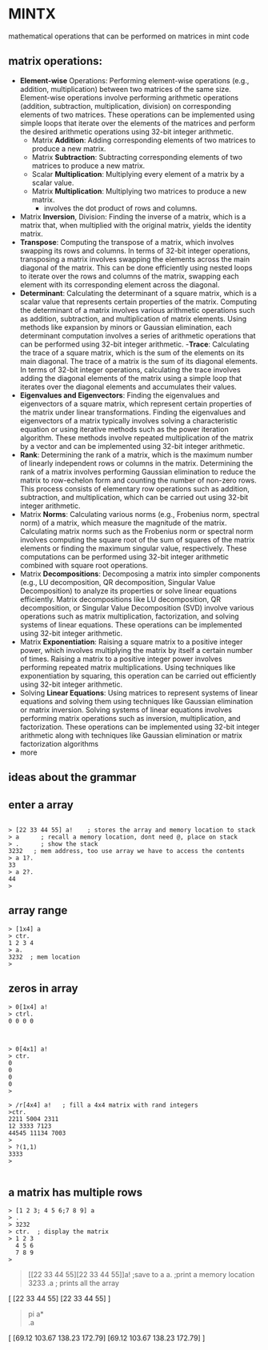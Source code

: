 # MINTX
mathematical operations that can be performed on matrices in mint code


## matrix operations: 
- **Element-wise** Operations: Performing element-wise operations (e.g., addition, multiplication) between two matrices of the same size. Element-wise operations involve performing arithmetic operations (addition, subtraction, multiplication, division) on corresponding elements of two matrices. These operations can be implemented using simple loops that iterate over the elements of the matrices and perform the desired arithmetic operations using 32-bit integer arithmetic.
  - Matrix **Addition**: Adding corresponding elements of two matrices to produce a new matrix.
  - Matrix **Subtraction**: Subtracting corresponding elements of two matrices to produce a new matrix.
  - Scalar **Multiplication**: Multiplying every element of a matrix by a scalar value.
  - Matrix **Multiplication**: Multiplying two matrices to produce a new matrix.
     - involves the dot product of rows and columns.
- Matrix **Inversion**, Division: Finding the inverse of a matrix, which is a matrix that, when multiplied with the original matrix, yields the identity matrix.
- **Transpose**: Computing the transpose of a matrix, which involves swapping its rows and columns.
In terms of 32-bit integer operations, transposing a matrix involves swapping the elements across the main diagonal of the matrix. This can be done efficiently using nested loops to iterate over the rows and columns of the matrix, swapping each element with its corresponding element across the diagonal.
- **Determinant**: Calculating the determinant of a square matrix, which is a scalar value that represents certain properties of the matrix.
   Computing the determinant of a matrix involves various arithmetic operations such as addition, subtraction, and multiplication of matrix elements. Using methods like expansion by minors or Gaussian elimination, each determinant computation involves a series of arithmetic operations that can be performed using 32-bit integer arithmetic.
-**Trace**: Calculating the trace of a square matrix, which is the sum of the elements on its main diagonal.
   The trace of a matrix is the sum of its diagonal elements. In terms of 32-bit integer operations, calculating the trace involves adding the diagonal elements of the matrix using a simple loop that iterates over the diagonal elements and accumulates their values.
- **Eigenvalues and Eigenvectors**: Finding the eigenvalues and eigenvectors of a square matrix, which represent certain properties of the matrix under linear transformations. Finding the eigenvalues and eigenvectors of a matrix typically involves solving a characteristic equation or using iterative methods such as the power iteration algorithm. These methods involve repeated multiplication of the matrix by a vector and can be implemented using 32-bit integer arithmetic.
- **Rank**: Determining the rank of a matrix, which is the maximum number of linearly independent rows or columns in the matrix. Determining the rank of a matrix involves performing Gaussian elimination to reduce the matrix to row-echelon form and counting the number of non-zero rows. This process consists of elementary row operations such as addition, subtraction, and multiplication, which can be carried out using 32-bit integer arithmetic.
- Matrix **Norms**: Calculating various norms (e.g., Frobenius norm, spectral norm) of a matrix, which measure the magnitude of the matrix. Calculating matrix norms such as the Frobenius norm or spectral norm involves computing the square root of the sum of squares of the matrix elements or finding the maximum singular value, respectively. These computations can be performed using 32-bit integer arithmetic combined with square root operations.
- Matrix **Decompositions**: Decomposing a matrix into simpler components (e.g., LU decomposition, QR decomposition, Singular Value Decomposition) to analyze its properties or solve linear equations efficiently. Matrix decompositions like LU decomposition, QR decomposition, or Singular Value Decomposition (SVD) involve various operations such as matrix multiplication, factorization, and solving systems of linear equations. These operations can be implemented using 32-bit integer arithmetic.
- Matrix **Exponentiation**: Raising a square matrix to a positive integer power, which involves multiplying the matrix by itself a certain number of times. Raising a matrix to a positive integer power involves performing repeated matrix multiplications. Using techniques like exponentiation by squaring, this operation can be carried out efficiently using 32-bit integer arithmetic.
- Solving **Linear Equations**: Using matrices to represent systems of linear equations and solving them using techniques like Gaussian elimination or matrix inversion. Solving systems of linear equations involves performing matrix operations such as inversion, multiplication, and factorization. These operations can be implemented using 32-bit integer arithmetic along with techniques like Gaussian elimination or matrix factorization algorithms
- more

     

## ideas about the grammar
## enter a array 
```

> [22 33 44 55] a!    ; stores the array and memory location to stack
> a      ; recall a memory location, dont need @, place on stack 
> .      ; show the stack
3232   ; mem address, too use array we have to access the contents
> a 1?.
33
> a 2?.
44
> 
```
## array range 
```
> [1x4] a
> ctr.
1 2 3 4
> a.
3232  ; mem location
>
```
## zeros in array

```
> 0[1x4] a!
> ctrl.
0 0 0 0



> 0[4x1] a!
> ctr.
0
0
0
0
>

> /r[4x4] a!   ; fill a 4x4 matrix with rand integers
>ctr.
2211 5004 2311
12 3333 7123
44545 11134 7003
> 
> ?(1,1)
3333
> 


```





## a matrix has multiple rows
```
> [1 2 3; 4 5 6;7 8 9] a
> .
> 3232
> ctr.  ; display the matrix
> 1 2 3
  4 5 6 
  7 8 9
>
```




> [[22 33 44 55][22 33 44 55]]a!    ;save to a
> a.    ;print a memory location
> 3233
> .a   ; prints all the array
>
[
[22 33 44 55]
[22 33 44 55]
] 


>pi a*       
> .a
>
[
[69.12 103.67 138.23 172.79]
[69.12 103.67 138.23 172.79]
]
>

```


